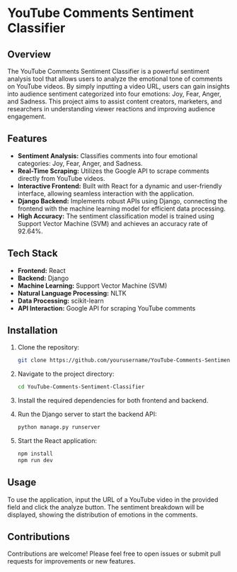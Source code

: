# YouTube Comments Sentiment Classifier

## Overview
The YouTube Comments Sentiment Classifier is a powerful sentiment analysis tool that allows users to analyze the emotional tone of comments on YouTube videos. By simply inputting a video URL, users can gain insights into audience sentiment categorized into four emotions: Joy, Fear, Anger, and Sadness. This project aims to assist content creators, marketers, and researchers in understanding viewer reactions and improving audience engagement.

## Features
- **Sentiment Analysis:** Classifies comments into four emotional categories: Joy, Fear, Anger, and Sadness.
- **Real-Time Scraping:** Utilizes the Google API to scrape comments directly from YouTube videos.
- **Interactive Frontend:** Built with React for a dynamic and user-friendly interface, allowing seamless interaction with the application.
- **Django Backend:** Implements robust APIs using Django, connecting the frontend with the machine learning model for efficient data processing.
- **High Accuracy:** The sentiment classification model is trained using Support Vector Machine (SVM) and achieves an accuracy rate of 92.64%.

## Tech Stack
- **Frontend:** React
- **Backend:** Django
- **Machine Learning:** Support Vector Machine (SVM)
- **Natural Language Processing:** NLTK
- **Data Processing:** scikit-learn
- **API Interaction:** Google API for scraping YouTube comments

## Installation
1. Clone the repository:
   ```bash
   git clone https://github.com/yourusername/YouTube-Comments-Sentiment-Classifier.git

2. Navigate to the project directory:
    ```bash 
    cd YouTube-Comments-Sentiment-Classifier
3. Install the required dependencies for both frontend and backend.

4. Run the Django server to start the backend API:
    ```bash
    python manage.py runserver

5. Start the React application:
    ```bash
    npm install
    npm run dev

## Usage
To use the application, input the URL of a YouTube video in the provided field and click the analyze button. The sentiment breakdown will be displayed, showing the distribution of emotions in the comments.

## Contributions
Contributions are welcome! Please feel free to open issues or submit pull requests for improvements or new features.

